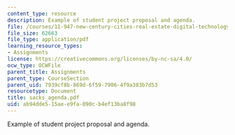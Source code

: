 ```yaml
---
content_type: resource
description: Example of student project proposal and agenda.
file: /courses/11-947-new-century-cities-real-estate-digital-technology-and-design-fall-2004/ab94dde515aee9fa090cb4ef13ba8f98_sacks_agenda.pdf
file_size: 62663
file_type: application/pdf
learning_resource_types:
- Assignments
license: https://creativecommons.org/licenses/by-nc-sa/4.0/
ocw_type: OCWFile
parent_title: Assignments
parent_type: CourseSection
parent_uid: 7939cf8b-869d-6f59-7906-4f9a383b7d53
resourcetype: Document
title: sacks_agenda.pdf
uid: ab94dde5-15ae-e9fa-090c-b4ef13ba8f98
---
```

Example of student project proposal and agenda.